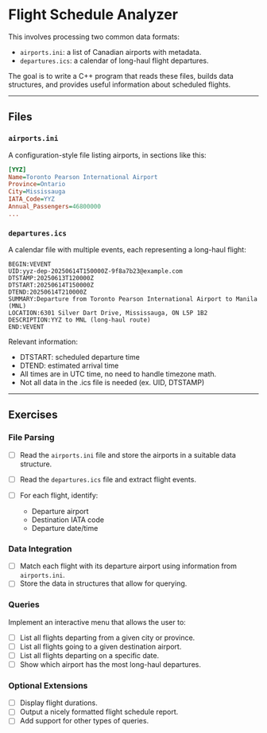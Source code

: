 # Flight Schedule Analyzer

This involves processing two common data formats:

- `airports.ini`: a list of Canadian airports with metadata.
- `departures.ics`: a calendar of long-haul flight departures.

The goal is to write a C++ program that reads these files, builds data structures, and provides useful information about scheduled flights.

---

## Files

### `airports.ini`

A configuration-style file listing airports, in sections like this:

```ini
[YYZ]
Name=Toronto Pearson International Airport
Province=Ontario
City=Mississauga
IATA_Code=YYZ
Annual_Passengers=46800000
...
```

### `departures.ics`

A calendar file with multiple events, each representing a long-haul flight:

```ics
BEGIN:VEVENT
UID:yyz-dep-20250614T150000Z-9f8a7b23@example.com
DTSTAMP:20250613T120000Z
DTSTART:20250614T150000Z
DTEND:20250614T210000Z
SUMMARY:Departure from Toronto Pearson International Airport to Manila (MNL)
LOCATION:6301 Silver Dart Drive, Mississauga, ON L5P 1B2
DESCRIPTION:YYZ to MNL (long-haul route)
END:VEVENT
```

Relevant information: 
- DTSTART: scheduled departure time
- DTEND: estimated arrival time
- All times are in UTC time, no need to handle timezone math.
- Not all data in the .ics file is needed (ex. UID, DTSTAMP)
---

## Exercises

### File Parsing

- [ ] Read the `airports.ini` file and store the airports in a suitable data structure.
- [ ] Read the `departures.ics` file and extract flight events.
- [ ] For each flight, identify:

  - Departure airport
  - Destination IATA code
  - Departure date/time

### Data Integration

- [ ] Match each flight with its departure airport using information from `airports.ini`.
- [ ] Store the data in structures that allow for querying.

### Queries

Implement an interactive menu that allows the user to:

- [ ] List all flights departing from a given city or province.
- [ ] List all flights going to a given destination airport.
- [ ] List all flights departing on a specific date.
- [ ] Show which airport has the most long-haul departures.

### Optional Extensions

- [ ] Display flight durations.
- [ ] Output a nicely formatted flight schedule report.
- [ ] Add support for other types of queries.
